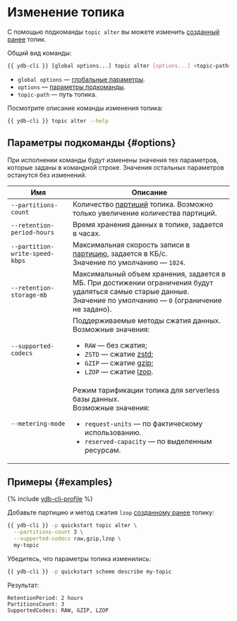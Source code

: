 # Изменение топика

С помощью подкоманды `topic alter` вы можете изменить [созданный ранее](topic-create.md) топик.

Общий вид команды:

```bash
{{ ydb-cli }} [global options...] topic alter [options...] <topic-path>
```

* `global options` — [глобальные параметры](commands/global-options.md).
* `options` — [параметры подкоманды](#options).
* `topic-path` — путь топика.

Посмотрите описание команды изменения топика:

```bash
{{ ydb-cli }} topic alter --help
```

## Параметры подкоманды {#options}

При исполнении команды будут изменены значения тех параметров, которые заданы в командной строке. Значения остальных параметров останутся без изменений.

Имя | Описание
---|---
`--partitions-count`| Количество [партиций](../../concepts/topic.md#partitioning) топика. Возможно только увеличение количества партиций.
`--retention-period-hours` | Время хранения данных в топике, задается в часах.
`--partition-write-speed-kbps` | Максимальная скорость записи в [партицию](../../concepts/topic.md#partitioning), задается в КБ/с.<br/>Значение по умолчанию — `1024`.
`--retention-storage-mb` | Максимальный объем хранения, задается в МБ. При достижении ограничения будут удаляться самые старые данные.<br/>Значение по умолчанию — `0` (ограничение не задано).
`--supported-codecs` | Поддерживаемые методы сжатия данных.<br/>Возможные значения:<ul><li>`RAW` — без сжатия;</li><li>`ZSTD` — сжатие [zstd](https://ru.wikipedia.org/wiki/Zstandard);</li><li>`GZIP` — сжатие [gzip](https://ru.wikipedia.org/wiki/Gzip);</li><li>`LZOP` — сжатие [lzop](https://ru.wikipedia.org/wiki/Lzop).</li></ul>
`--metering-mode` | Режим тарификации топика для serverless базы данных.<br/>Возможные значения:<ul><li>`request-units` — по фактическому использованию.</li><li>`reserved-capacity` — по выделенным ресурсам.</li></ul>

## Примеры {#examples}

{% include [ydb-cli-profile](../../_includes/ydb-cli-profile.md) %}

Добавьте партицию и метод сжатия `lzop` [созданному ранее](topic-create.md) топику:

```bash
{{ ydb-cli }} -p quickstart topic alter \
  --partitions-count 3 \
  --supported-codecs raw,gzip,lzop \
  my-topic
```

Убедитесь, что параметры топика изменились:

```bash
{{ ydb-cli }} -p quickstart scheme describe my-topic
```

Результат:

```text
RetentionPeriod: 2 hours
PartitionsCount: 3
SupportedCodecs: RAW, GZIP, LZOP
```
